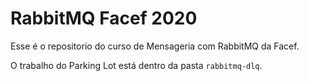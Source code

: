 # RabbitMQ Facef 2020
Esse é o repositorio do curso de Mensageria com RabbitMQ da Facef.

O trabalho do Parking Lot está dentro da pasta `rabbitmq-dlq`.

